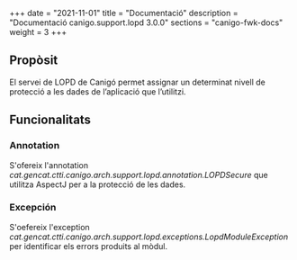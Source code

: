 +++
date        = "2021-11-01"
title       = "Documentació"
description = "Documentació canigo.support.lopd 3.0.0"
sections    = "canigo-fwk-docs"
weight      = 3
+++

## Propòsit

El servei de LOPD de Canigó permet assignar un determinat nivell de protecció a les dades de l’aplicació que l’utilitzi.

## Funcionalitats

### Annotation

S'ofereix l'annotation *cat.gencat.ctti.canigo.arch.support.lopd.annotation.LOPDSecure* que utilitza AspectJ per a la protecció de les dades.

### Excepción

S'oefereix l'exception *cat.gencat.ctti.canigo.arch.support.lopd.exceptions.LopdModuleException* per identificar els errors produits al mòdul.
